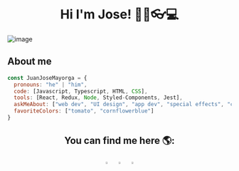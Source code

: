 <div align="center">

# Hi I'm Jose! 👋🧔👓💻

</div>

<!--- Insert image here -->
![image](https://assets-juanjosemayorga-website.s3.amazonaws.com/images/portada-github.png)

## About me
```js
const JuanJoseMayorga = {
  pronouns: "he" | "him",
  code: [Javascript, Typescript, HTML, CSS],
  tools: [React, Redux, Node, Styled-Components, Jest],
  askMeAbout: ["web dev", "UI design", "app dev", "special effects", "cinema"],
  favoriteColors: ["tomato", "cornflowerblue"]
}
```

<div align="center">
  
## You can find me here 🌎:
[<img src="https://img.icons8.com/color/48/000000/twitter.png" width="3.5%"/>](https://twitter.com/juanjosedev)
&nbsp; [<img src="https://img.icons8.com/color/48/000000/linkedin.png" width="3.5%"/>](https://www.linkedin.com/in/juanjosedev)
&nbsp; <a href="mailto:devjuanjose@gmail.com"> <img src="https://img.icons8.com/fluent/48/000000/gmail.png" width="3.5%"/>

</div>

<!--
**juanjosemayorga/juanjosemayorga** is a ✨ _special_ ✨ repository because its `README.md` (this file) appears on your GitHub profile.

Here are some ideas to get you started:

- 🔭 I’m currently working on ...
- 🌱 I’m currently learning ...
- 👯 I’m looking to collaborate on ...
- 🤔 I’m looking for help with ...
- 💬 Ask me about ...
- 📫 How to reach me: ...
- 😄 Pronouns: ...
- ⚡ Fun fact: ...
-->

